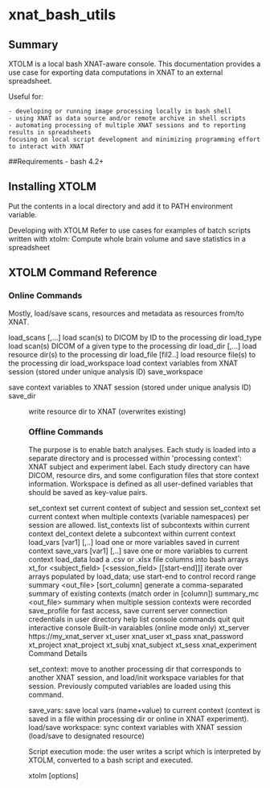 # xnat_bash_utils

## Summary
XTOLM is a local bash XNAT-aware console. This documentation provides a use case for exporting data computations in XNAT to an external spreadsheet.

Useful for:

    - developing or running image processing locally in bash shell
    - using XNAT as data source and/or remote archive in shell scripts
    - automating processing of multiple XNAT sessions and to reporting results in spreadsheets
    focusing on local script development and minimizing programming effort to interact with XNAT

##Requirements
    - bash 4.2+
    
## Installing XTOLM
Put the contents in a local directory and add it to PATH environment variable.

Developing with XTOLM
Refer to use cases for examples of batch scripts written with xtolm:
    Compute whole brain volume and save statistics in a spreadsheet

## XTOLM Command Reference

### Online Commands
Mostly, load/save scans, resources and metadata as resources from/to XNAT.

load_scans <id1>[,...]	load scan(s) to DICOM by ID to the processing dir
load_type <type>	load scan(s) DICOM of a given type to the processing dir
load_dir <dir1>[,...]	load resource dir(s) to the processing dir
load_file <fil1> [fil2..]	load resource file(s) to the processing dir
load_workspace	load context variables from XNAT session (stored under unique analysis ID)
save_workspace	

save context variables to XNAT session (stored under unique analysis ID)
save_dir <dir>	write resource dir to XNAT (overwrites existing)

   
### Offline Commands
The purpose is to enable batch analyses. Each study is loaded into a separate directory and is processed within 'processing context': XNAT subject and experiment label. Each study directory can have DICOM, resource dirs, and some configuration files that store context information. Workspace is defined as all user-defined variables that should be saved as key-value pairs.

set_context <subject> <session>	set current context of subject and session
set_context <subject> <session> <context>	set current context when multiple contexts (variable namespaces) per session are allowed.
list_contexts	list of subcontexts within current context
del_context	delete a subcontext within current context
load_vars [var1] [,..]	load one or more variables saved in current context
save_vars [var1] [,..] 	save one or more variables to current context
load_data <filepath>	load a .csv or .xlsx file columns into bash arrays
xt_for <subject_field> [<session_field> [[start-end]]]	iterate over arrays populated by load_data; use start-end to control record range
summary <out_file> [sort_column]	 generate a comma-separated summary of existing contexts (match order in [column])
summary_mc <out_file>	summary when multiple session contexts were recorded
save_profile <label>	for fast access, save current server connection credentials in user directory
help                            	list console commands
quit                            	quit interactive console
Built-in varaiables (online mode only)
xt_server	https://my_xnat_server
xt_user	xnat_user
xt_pass                      	xnat_password
xt_project              	xnat_project
xt_subj	xnat_subject
xt_sess	xnat_experiment
Command Details

set_context: move to another processing dir that corresponds to another XNAT session, and load/init workspace variables for that session. Previously computed variables are loaded using this command.

save_vars: save local vars (name+value) to current context (context is saved in a file within processing dir or online in XNAT experiment).
load/save workspace: sync context variables with XNAT session (load/save to designated resource)

Script execution mode: the user writes a script which is interpreted by XTOLM, converted to a bash script and executed.

xtolm [options] <script file> [...]

Interactive mode : line-by-line command input.
Offline mode: all code that interacts with XNAT is ignored.
Debug mode
